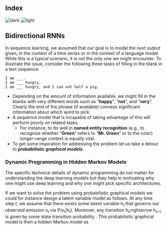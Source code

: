 ## Index
![dark](https://user-images.githubusercontent.com/12748752/141935752-90492d2e-7904-4f9f-a5a1-c4e59ddc3a33.png)
![light](https://user-images.githubusercontent.com/12748752/141935760-406edb8f-cb9b-4e30-9b69-9153b52c28b4.png)

## Bidirectional RNNs
In sequence learning, we assumed that our goal is to model the _next output_ given, in the context of a time series or in the context of a language model. While this is a typical scenario, it is not the only one we might encounter. To illustrate the issue, consider the following three tasks of filling in the blank in a text sequence:
```
I am ___.
I am ___ hungry.
I am ___ hungry, and I can eat half a pig.
```

* Depending on the amount of information available, we might fill in the blanks with very different words such as “**happy**”, “**not**”, and “**very**”. Clearly the end of the phrase (if available) conveys significant information about which word to pick. 
* A sequence model that is incapable of taking advantage of this will perform poorly on related tasks. 
   * For instance, to do well in **named entity recognition** (e.g., to recognize whether “**Green**” refers to “**Mr. Green**” or to the color) longer-range context is equally vital. 
* To get some inspiration for addressing the problem let us take a detour to **_probabilistic graphical models_**.

### Dynamic Programming in Hidden Markov Models
The specific technical details of dynamic programming do not matter for understanding the deep learning models but they help in motivating why one might use deep learning and why one might pick specific architectures.

If we want to solve the problem using probabilistic graphical models we could for instance design a latent variable model as follows. At any time step _t_, we assume that there exists some latent variable h<sub>t </sub> that governs our observed emission x<sub>t</sub>  via P(x<sub>t</sub>|h<sub>t</sub>). Moreover, any transition h<sub>t</sub>;rightarrow h<sub>t+1</sub>  is given by some state transition probability . This probabilistic graphical model is then a hidden Markov model as 
